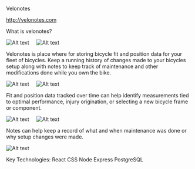 Velonotes

http://velonotes.com

What is velonotes?

![Alt text](./readme-images/landing_page.png "Screen Shots")&nbsp;&nbsp;&nbsp;&nbsp;
![Alt text](./readme-images/gallery_page.png "Screen Shots")

Velonotes is place where for storing bicycle fit and position data for your fleet of bicycles.
Keep a running history of changes made to your bicycles setup along with notes to keep track of maintenance and other modifications done while you own the bike. 

![Alt text](./readme-images/add_bike_page.png "Screen Shots")&nbsp;&nbsp;&nbsp;&nbsp;
![Alt text](./readme-images/bike_detail_page.png "Screen Shots")

Fit and position data tracked over time can help identify measurements tied to optimal performance, injury origination, or selecting a new bicycle frame or component.

![Alt text](./readme-images/add_position_page.png "Screen Shots")&nbsp;&nbsp;&nbsp;&nbsp;
![Alt text](./readme-images/add_note_page.png "Screen Shots")

Notes can help keep a record of what and when maintenance was done or why setup changes were made.

![Alt text](./readme-images/grid_page.png "Screen Shots")

Key Technologies:
React 
CSS
Node
Express
PostgreSQL
